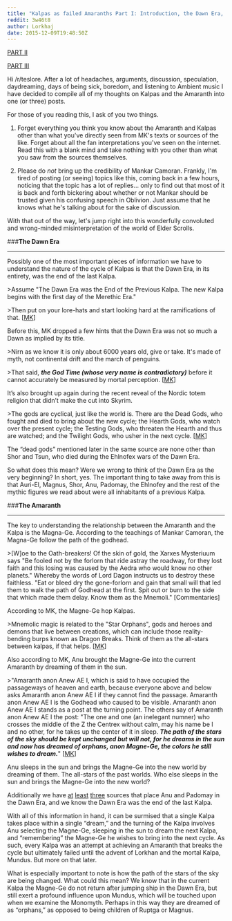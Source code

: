 ```yaml
---
title: "Kalpas as failed Amaranths Part I: Introduction, the Dawn Era, and the Amaranth"
reddit: 3w46t8
author: Lorkhaj
date: 2015-12-09T19:48:50Z
---
```


[PART II](https://www.reddit.com/r/teslore/comments/3w48f2/kalpas_as_failed_amaranths_part_ii_the_monomyth/)

[PART III](https://www.reddit.com/r/teslore/comments/3w4a26/kalpas_as_failed_amaranths_part_iii_mankar/)

Hi /r/teslore. After a lot of headaches, arguments, discussion, speculation, daydreaming, days of being sick, boredom, and listening to Ambient music I have decided to compile all of my thoughts on Kalpas and the Amaranth into one (or three) posts. 

For those of you reading this, I ask of you two things.

1. Forget everything you think you know about the Amaranth and Kalpas other than what you've directly seen from MK's texts or sources of the like. Forget about all the fan interpretations you've seen on the internet. Read this with a blank mind and take nothing with you other than what you saw from the sources themselves.

2. Please do *not* bring up the credibility of Mankar Camoran. Frankly, I'm tired of posting (or seeing) topics like this, coming back in a few hours, noticing that the topic has a lot of replies... only to find out that most of it is back and forth bickering about whether or not Mankar should be trusted given his confusing speech in Oblivion. Just assume that he knows what he's talking about for the sake of discussion.

With that out of the way, let's jump right into this wonderfully convoluted and wrong-minded misinterpretation of the world of Elder Scrolls.

###**The Dawn Era**
*****

Possibly one of the most important pieces of information we have to understand the nature of the cycle of Kalpas is that the Dawn Era, in its entirety, was the end of the last Kalpa.

&gt;Assume "The Dawn Era was the End of the Previous Kalpa. The new Kalpa begins with the first day of the Merethic Era."

&gt;Then put on your lore-hats and start looking hard at the ramifications of that. [[MK](http://forums.bethsoft.com/topic/921446-world-eating-101/)]

Before this, MK dropped a few hints that the Dawn Era was not so much a Dawn as implied by its title.

&gt;Nirn as we know it is only about 6000 years old, give or take. It's made of myth, not continental drift and the march of penguins.

&gt;That said, ***the God Time (whose very name is contradictory)*** before it cannot accurately be measured by mortal perception. [[MK](http://forums.bethsoft.com/topic/883530-stoneage/?p=12917678)]

It’s also brought up again during the recent reveal of the Nordic totem religion that didn’t make the cut into Skyrim.

&gt;The gods are cyclical, just like the world is. There are the Dead Gods, who fought and died to bring about the new cycle; the Hearth Gods, who watch over the present cycle; the Testing Gods, who threaten the Hearth and thus are watched; and the Twilight Gods, who usher in the next cycle. [[MK]( http://michaelkirkbride.tumblr.com/post/128602974278/excerpt-from-a-tesv-skyrim-design-document-with#notes)]

The “dead gods” mentioned later in the same source are none other than Shor and Tsun, who died during the Ehlnofex wars of the Dawn Era.

So what does this mean? Were we wrong to think of the Dawn Era as the very beginning? In short, yes. The important thing to take away from this is that Auri-El, Magnus, Shor, Anu, Padomay, the Ehlnofey and the rest of the mythic figures we read about were all inhabitants of a previous Kalpa.

###**The Amaranth**
*****

The key to understanding the relationship between the Amaranth and the Kalpa is the Magna-Ge. According to the teachings of Mankar Camoran, the Magna-Ge follow the path of the godhead.

&gt;[W]oe to the Oath-breakers! Of the skin of gold, the Xarxes Mysteriuum says "Be fooled not by the forlorn that ride astray the roadway, for they lost faith and this losing was caused by the Aedra who would know no other planets." Whereby the words of Lord Dagon instructs us to destroy these faithless. "Eat or bleed dry the gone-forlorn and gain that small will that led them to walk the path of Godhead at the first. Spit out or burn to the side that which made them delay. Know them as the Mnemoli." [Commentaries]

According to MK, the Magne-Ge hop Kalpas.

&gt;Mnemolic magic is related to the "Star Orphans", gods and heroes and demons that live between creations, which can include those reality-bending burps known as Dragon Breaks. Think of them as the all-stars between kalpas, if that helps. [[MK]( http://www.imperial-library.info/content/forum-archives-michael-kirkbride)]

Also according to MK, Anu brought the Magne-Ge into the current Amaranth by dreaming of them in the sun.

&gt;"Amaranth anon Anew AE I, which is said to have occupied the passageways of heaven and earth, because everyone above and below asks Amaranth anon Anew AE I if they cannot find the passage. Amaranth anon Anew AE I is the Godhead who caused to be visible. Amaranth anon Anew AE I stands as a post at the turning point. The others say of Amaranth anon Anew AE I the post: "The one and one (an inelegant numner) who crosses the middle of the Z the Centrex without calm, may his name be I and no other, for he takes up the center of it in sleep. ***The path of the stars of the sky should be kept unchanged but will not, for he dreams in the sun and now has dreamed of orphans, anon Magne-Ge, the colors he still wishes to dream.***" [[MK]( http://forums.bethsoft.com/topic/1451586-summing-up-the-amaranth/page-4#entry23070679)]

Anu sleeps in the sun and brings the Magne-Ge into the new world by dreaming of them. The all-stars of the past worlds. Who else sleeps in the sun and brings the Magne-Ge into the new world? 

Additionally we have [at]( http://www.imperial-library.info/content/dawn-era) [least]( http://www.imperial-library.info/content/ages-man) [three]( http://www.imperial-library.info/content/brief-letter-aldarch) sources that place Anu and Padomay in the Dawn Era, and we know the Dawn Era was the end of the last Kalpa. 

With all of this information in hand, it can be surmised that a single Kalpa takes place within a single “dream,” and the turning of the Kalpa involves Anu selecting the Magne-Ge, sleeping in the sun to dream the next Kalpa, and “remembering” the Magne-Ge he wishes to bring into the next cycle. As such, every Kalpa was an attempt at achieving an Amaranth that breaks the cycle but ultimately failed until the advent of Lorkhan and the mortal Kalpa, Mundus. But more on that later.

What is especially important to note is how the path of the stars of the sky are being changed. What could this mean? We know that in the current Kalpa the Magne-Ge do not return after jumping ship in the Dawn Era, but still exert a profound influence upon Mundus, which will be touched upon when we examine the Monomyth. Perhaps in this way they are dreamed of as “orphans,” as opposed to being children of Ruptga or Magnus.

